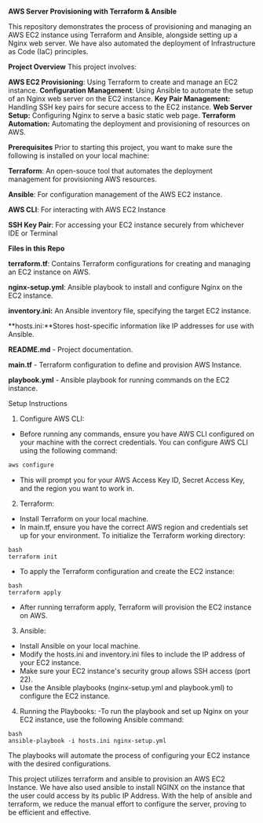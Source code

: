 **AWS Server Provisioning with Terraform & Ansible**

This repository demonstrates the process of provisioning and managing an AWS EC2 instance using Terraform and Ansible, alongside setting up a Nginx web server. We have also automated the deployment of Infrastructure as Code (IaC) principles.

**Project Overview**
This project involves:

**AWS EC2 Provisioning**: Using Terraform to create and manage an EC2 instance.
**Configuration Management**: Using Ansible to automate the setup of an Nginx web server on the EC2 instance.
**Key Pair Management:** Handling SSH key pairs for secure access to the EC2 instance.
**Web Server Setup:** Configuring Nginx to serve a basic static web page.
**Terraform Automation:** Automating the deployment and provisioning of resources on AWS.


**Prerequisites**
Prior to starting this project, you want to make sure the following is installed on your local machine:

**Terraform**: An open-souce tool that automates the deployment management for provisioning AWS resources.

**Ansible**: For configuration management of the AWS EC2 instance.

**AWS CLI**: For interacting with AWS EC2 Instance

**SSH Key Pair**: For accessing your EC2 instance securely from whichever IDE or Terminal


**Files in this Repo**

**terraform.tf**: Contains Terraform configurations for creating and managing an EC2 instance on AWS.

**nginx-setup.yml**: Ansible playbook to install and configure Nginx on the EC2 instance.

**inventory.ini:** An Ansible inventory file, specifying the target EC2 instance.

**hosts.ini:**Stores host-specific information like IP addresses for use with Ansible.

**README.md** - Project documentation.

**main.tf** - Terraform configuration to define and provision AWS Instance.

**playbook.yml** - Ansible playbook for running commands on the EC2 instance.

Setup Instructions
1. Configure AWS CLI:
- Before running any commands, ensure you have AWS CLI configured on your machine with the correct credentials. You can configure AWS CLI using the following command:

```bash
aws configure
```
- This will prompt you for your AWS Access Key ID, Secret Access Key, and the region you want to work in.


2. Terraform:
- Install Terraform on your local machine.
- In main.tf, ensure you have the correct AWS region and credentials set up for your environment.
To initialize the Terraform working directory:

```
bash
terraform init
```

- To apply the Terraform configuration and create the EC2 instance:

```
bash
terraform apply
```

- After running terraform apply, Terraform will provision the EC2 instance on AWS.

3. Ansible:
- Install Ansible on your local machine.
- Modify the hosts.ini and inventory.ini files to include the IP address of your EC2 instance.
- Make sure your EC2 instance's security group allows SSH access (port 22).
- Use the Ansible playbooks (nginx-setup.yml and playbook.yml) to configure the EC2 instance.

4. Running the Playbooks:
-To run the playbook and set up Nginx on your EC2 instance, use the following Ansible command:

```
bash
ansible-playbook -i hosts.ini nginx-setup.yml
```

The playbooks will automate the process of configuring your EC2 instance with the desired configurations.


This project utilizes terraform and ansible to provision an AWS EC2 Instance. We have also used ansible to install NGINX on the instance that the user could access by its public IP Address. With the help of ansible and terraform, we reduce the manual effort to configure the server, proving to be efficient and effective.

